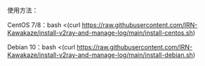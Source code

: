使用方法：

CentOS 7/8：bash <(curl https://raw.githubusercontent.com/IRN-Kawakaze/install-v2ray-and-manage-log/main/install-centos.sh)

Debian 10：bash <(curl https://raw.githubusercontent.com/IRN-Kawakaze/install-v2ray-and-manage-log/main/install-debian.sh)
